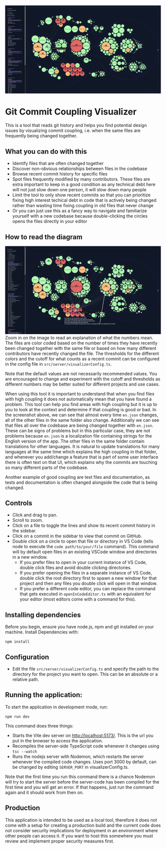 ![Screenshot of the asbplayer codebase opened in visualizer](https://raw.githubusercontent.com/Zyphdoz/git-commit-coupling-visualizer/master/assets/readme-screenshots/overview.png)

# Git Commit Coupling Visualizer

This is a tool that reads git history and helps you find potential design issues by visualizing commit coupling, i.e.
when the same files are frequently being changed together.

## What you can do with this

- Identify files that are often changed together
- Discover non-obvious relationships between files in the codebase
- Browse recent commit history for specific files
- Spot files frequently modified by many contributors. These files are extra important to keep in a good condition as
  any technical debt here will not just slow down one person, it will slow down many people
- Limit the tool to only show recent commits so that you can prioritize fixing high interest techical debt in code that
  is actively being changed rather than wasting time fixing coupling in old files that never change
- Or you can just use this as a fancy way to navigate and familiarize yourself with a new codebase because
  double-clicking the circles opens the files directly in your editor

## How to read the diagram

![screenshot explaining that the number on the selected file, in this case 8, means that the file has been recently changed in 8 commits. the numbers on all the other files is how many times those files have changed together with the selected file. for example: out of the eight commits where en.json was changed, binding.ts was changed in two of them.](https://raw.githubusercontent.com/Zyphdoz/git-commit-coupling-visualizer/master/assets/readme-screenshots/locales-en-with-annotations.png)
Zoom in on the image to read an explanation of what the numbers mean. The files are color coded based on the number of
times they have recently been changed together with the same file or based on how many different contributors have
recently changed the file. The thresholds for the different colors and the cutoff for what counts as a recent commit can
be configured in the config file in `src/server/visualizerConfig.ts`.

Note that the default values are not necessarily recommended values. You are encouraged to change and experiment with
the cutoff and thresholds as different numbers may be better suited for different projects and use cases.

When using this tool it is important to understand that when you find files with high coupling it does not automatically
mean that you have found a problem. This tool can help you find areas with high coupling but it is up to you to look at
the context and determine if that coupling is good or bad. In the screenshot above, we can see that almost every time
`en.json` changes, all of the other files in the same folder also change. Additionally we can see that files all over
the codebase are being changed together with `en.json`. These can be signs of problems but in this particular case, they
are not problems because `en.json` is a localization file containing strings for the English version of the app. The
other files in the same folder contain translations for other languages. It is natural to update translations for many
languages at the same time which explains the high coupling in that folder, and whenever you add/change a feature that
is part of some user interface there is often text on that UI, which explains why the commits are touching so many
different parts of the codebase.

Another example of good coupling are test files and documentation, as tests and documentation is often changed alongside
the code that is being changed.

## Controls

- Click and drag to pan.
- Scroll to zoom.
- Click on a file to toggle the lines and show its recent commit history in the sidebar.
- Click on a commit in the sidebar to view that commit on GitHub.
- Double click on a circle to open that file or directory in VS Code (tells node to execute the `code path/to/your/file`
  command). This command will by default open files in an existing VSCode window and directories in a new window.
    - If you prefer files to open in your current instance of VS Code, double click files and avoid double clicking
      directories.
    - If you prefer opening the files in a separate instance of VS Code, double click the root directory first to spawn
      a new window for that project and then any files you double click will open in that window.
    - If you prefer a different code editor, you can replace the command that gets executed in `openInCodeEditor.ts`
      with an equivalent for your editor (most editors come with a command for this).

## Installing dependencies

Before you begin, ensure you have node.js, npm and git installed on your machine. Install Dependencies with:

```
npm install
```

## Configuration

- Edit the file `src/server/visualizerConfig.ts` and specify the path to the directory for the project you want to open.
  This can be an absolute or a relative path.

## Running the application:

To start the application in development mode, run:

```
npm run dev
```

This command does three things:

- Starts the Vite dev server on [http://localhost:5173/](http://localhost:5173/). This is the url you put in the browser
  to access the application.
- Recompiles the server-side TypeScript code whenever it changes using `tsc --watch`
- Runs the nodejs server with Nodemon, which restarts the server whenever the compiled code changes. Uses port 3000 by
  default, can be changed by editing `SERVER_PORT` in visualizerConfig.ts.

Note that the first time you run this command there is a chance Nodemon will try to start the server before the
server-code has been compiled for the first time and you will get an error. If that happens, just run the command again
and it should work from then on.

## Production

This application is intended to be used as a local tool, therefore it does not come with a setup for creating a
production build and the current code does not consider security implications for deployment in an environment where
other people can access it. If you want to host this somewhere you must review and implement proper security measures
first.
